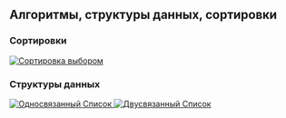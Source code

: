 ## Алгоритмы, структуры данных, сортировки

### Сортировки

<div>
    <a href="https://github.com/R1ON/algorithm/blob/main/sort/selectionSort.js" target="_blank">
     <img src="https://img.shields.io/badge/Сортировка%20выбором-328B38" alt="Сортировка выбором"/>
    </a>
</div>

### Структуры данных

<div>
    <a href="https://github.com/R1ON/algorithm/blob/main/data_struct/linkedList.js" target="_blank">
     <img src="https://img.shields.io/badge/Односвязанный%20Список-A87F4A" alt="Односвязанный Список"/>
    </a>
    <a href="https://github.com/R1ON/algorithm/blob/main/data_struct/doublyLinkedList.js" target="_blank">
     <img src="https://img.shields.io/badge/Двусвязанный%20Список-A87F4A" alt="Двусвязанный Список"/>
    </a>
</div>
